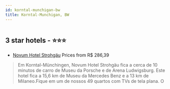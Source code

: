 ```yaml
---
id: korntal-munchigan-bw
title: Korntal-Munchigan, BW
---
```


<center><img src="https://i.travelapi.com/hotels/7000000/6990000/6983700/6983663/89660b11_z.jpg" alt="" /></center>


##  3 star hotels - ⭐️⭐️⭐️

-    [Novum Hotel Strohgäu](https://www.hurb.com/br/aud/https://www.hurb.com/br/hotels/korntal-munchigan/novum-hotel-strohgau-HT-LKXW?cmp=18055) Prices from R$ 286,39
   > Em Korntal-Münchingen, Novum Hotel Strohgäu fica a cerca de 10 minutos de carro de Museu da Porsche e de Arena Ludwigsburg.  Este hotel fica a 15,6 km de Museu da Mercedes Benz e a 13 km de Milaneo.Fique em um de nossos 49 quartos com TVs de tela plana. O
